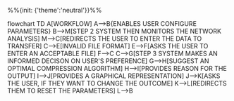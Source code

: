 %%{init: {'theme':'neutral'}}%%
  
flowchart TD
    A[WORKFLOW]
    A-->B{ENABLES USER 
    CONFIGURE PARAMETERS}
    B-->M[STEP 2 SYSTEM THEN MONITORS THE NETWORK ANALYSIS]
    M-->C[REDIRECTS THE USER TO 
    ENTER THE DATA TO TRANSFER]
    C-->E[INVALID FILE FORMAT]
    E-->F[ASKS THE USER TO ENTER AN ACCEPTABLE FILE]
    F-->C
   C-->G[STEP 3
   SYSTEM MAKES AN INFORMED 
   DECISON ON USER'S PREFERENCE]
   G-->H[SUGGEST AN OPTIMAL COMPRESSION
    ALGORITHM]
    H-->I[PROVIDES REASON FOR THE OUTPUT]
    I-->J[PROVIDES A GRAPHICAL REPRESENTATION]
    J-->K[ASKS THE USER, IF THEY WANT TO 
    CHANGE THE OUTCOME]
    K-->L[REDIRECTS THEM TO RESET THE PARAMETERS]
    L-->B
